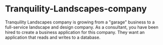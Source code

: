 # Tranquility-Landscapes-company
Tranquility Landscapes company is growing from a "garage" business to a full-service landscape and design company. As a consultant, you have been hired to create a business application for this company. They want an application that reads and writes to a database. 
